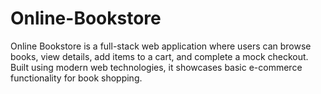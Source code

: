 # Online-Bookstore
Online Bookstore is a full-stack web application where users can browse books, view details, add items to a cart, and complete a mock checkout. Built using modern web technologies, it showcases basic e-commerce functionality for book shopping.
